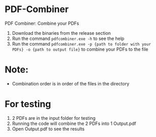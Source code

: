 # PDF-Combiner
PDF Combiner: Combine your PDFs

1. Download the binaries from the release section
2. Run the command `pdfcombiner.exe -h` to see the help
3. Run the command `pdfcombiner.exe -p {path to folder with your PDFs} -o {path to output file}` to combine your PDFs to the file

# Note:
- Combination order is in order of the files in the directory

# For testing
1. 2 PDFs are in the input folder for testing
2. Running the code will combine the 2 PDFs into 1 Output.pdf 
3. Open Output.pdf to see the results
